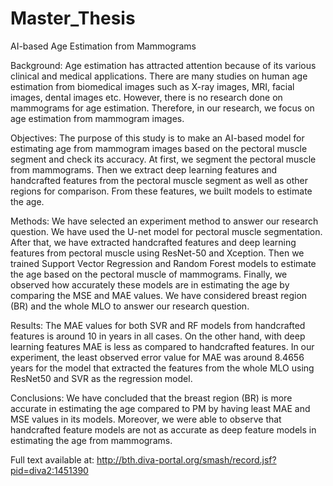 # Master_Thesis
AI-based Age Estimation from Mammograms

Background: Age estimation has attracted attention because of its various clinical and medical applications. There are many studies on human age estimation from biomedical images such as X-ray images, MRI, facial images, dental images etc. However, there is no research done on mammograms for age estimation. Therefore, in our research, we focus on age estimation from mammogram images.

Objectives: The purpose of this study is to make an AI-based model for estimating age from mammogram images based on the pectoral muscle segment and check its accuracy. At first, we segment the pectoral muscle from mammograms. Then we extract deep learning features and handcrafted features from the pectoral muscle segment as well as other regions for comparison. From these features, we built models to estimate the age.

Methods: We have selected an experiment method to answer our research question. We have used the U-net model for pectoral muscle segmentation. After that, we have extracted handcrafted features and deep learning features from pectoral muscle using ResNet-50 and Xception. Then we trained Support Vector Regression and Random Forest models to estimate the age based on the pectoral muscle of mammograms. Finally, we observed how accurately these models are in estimating the age by comparing the MSE and MAE values. We have considered breast region (BR) and the whole MLO to answer our research question.

Results: The MAE values for both SVR and RF models from handcrafted features is around 10 in years in all cases. On the other hand, with deep learning features MAE is less as compared to handcrafted features. In our experiment, the least observed error value for MAE was around 8.4656 years for the model that extracted the features from the whole MLO using ResNet50 and SVR as the regression model.

Conclusions: We have concluded that the breast region (BR) is more accurate in estimating the age compared to PM by having least MAE and MSE values in its models. Moreover, we were able to observe that handcrafted feature models are not as accurate as deep feature models in estimating the age from mammograms.

Full text available at: http://bth.diva-portal.org/smash/record.jsf?pid=diva2:1451390
